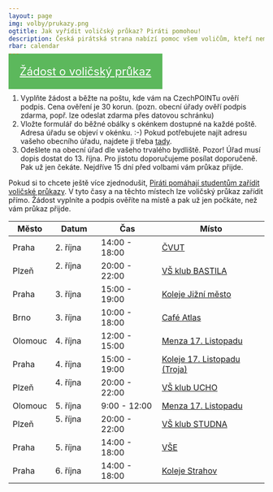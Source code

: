 ```yaml
---
layout: page
img: volby/prukazy.png
ogtitle: Jak vyřídit voličský průkaz? Piráti pomohou!
description: Česká pirátská strana nabízí pomoc všem voličům, kteří nemohou 20. a 21. října volit ve svém okrsku. Podívejte se na možnosti, které nabízíme...
rbar: calendar
---
```


<div class="row">
  <div class="medium-12 large-12 columns">
    <div id="tlacitko" style="text-align: center;">
        <a href="{{'/assets/pdf/zadost_volicsky_prukaz_vzor_pirati.pdf' | relative_url }}" target="_blank" style="width: 350px; margin-top: 10px; text-align: center; padding: 22px; font-size: 22px; background-color: #5cb85c;border-color: #5cb85c; color: white;" class="c-cta-button c-cta-button--primary">Žádost o voličský průkaz
            <i class="fa fa-download" aria-hidden="true"></i>
        </a>
    </div>
  </div>
</div>

<br />

1. Vyplňte žádost a běžte na poštu, kde vám na CzechPOINTu ověří podpis. Cena ověření je 30 korun. (pozn. obecní úřady ověří podpis zdarma, popř. lze odeslat zdarma přes datovou schránku)
2. Vložte formulář do běžné obálky s okénkem dostupné na každé poště. Adresa úřadu se objeví v okénku. :-) Pokud potřebujete najít adresu vašeho obecního úřadu, najdete ji třeba [tady][ou].
3. Odešlete na obecní úřad dle vašeho trvalého bydliště. Pozor! Úřad musí dopis dostat do 13. října. Pro jistotu doporučujeme posílat doporučeně. Pak už jen čekáte. Nejdříve 15 dní před volbami vám průkaz přijde.

Pokud si to chcete ještě více zjednodušit, [Piráti pomáhají studentům zařídit voličské průkazy][prukazy]. V tyto časy a na těchto místech lze voličský průkaz zařídit přímo. Žádost vyplníte a podpis ověříte na místě a pak už jen počkáte, než vám průkaz přijde.

| Město | Datum           | Čas            | Místo          |
|-------|-----------------|----------------|----------------|
| Praha | 2. října        | 14:00 - 18:00  | [ČVUT](https://www.facebook.com/events/1883479635313608)          |
| Plzeň | 2. října        | 20:00 - 22:00  | [VŠ klub BASTILA](https://www.facebook.com/events/1959384687648581/)          |
| Praha | 3. října        | 15:00 - 19:00  | [Koleje Jižní město](https://www.facebook.com/events/1883479635313608)     |
| Brno  | 3. října        | 10:00 - 18:00  | [Café Atlas](https://www.facebook.com/events/175329816349703/)     |
| Olomouc | 4. října      | 12:00 - 15:00  | [Menza 17. Listopadu](https://www.facebook.com/events/119840278733427/)      |
| Praha | 4. října        | 15:00 - 19:00  | [Koleje 17. Listopadu (Troja)](https://www.facebook.com/events/1883479635313608)       |
| Plzeň | 4. října        | 20:00 - 22:00  | [VŠ klub UCHO](https://www.facebook.com/events/1959384687648581/)          |
| Olomouc | 5. října      | 9:00 - 12:00   | [Menza 17. Listopadu](https://www.facebook.com/events/119840278733427/)      |
| Plzeň | 5. října        | 20:00 - 22:00  | [VŠ klub STUDNA](https://www.facebook.com/events/1959384687648581/)          |
| Praha | 5. října        | 14:00 - 18:00  | [VŠE](https://www.facebook.com/events/1883479635313608)    |
| Praha | 6. října        | 14:00 - 18:00  | [Koleje Strahov](https://www.facebook.com/events/1883479635313608)  |

[prukazy]: https://www.pirati.cz/tiskove-zpravy/pirati-budou-vyrizovat-volicske-prukazy.html
[ou]: https://www.statnisprava.cz/rstsp/ciselniky.nsf/i/d0055
